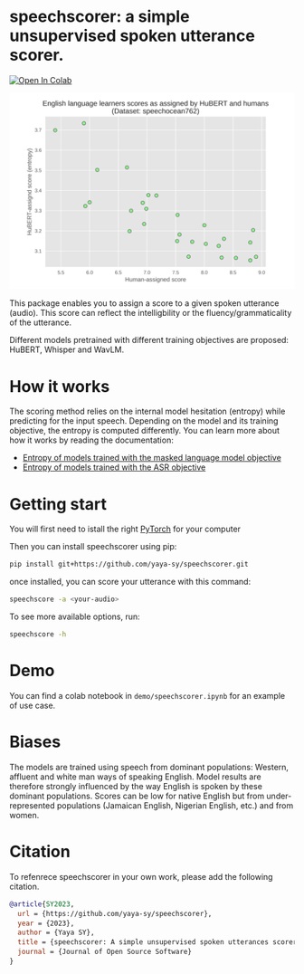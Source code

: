 # speechscorer: a simple unsupervised spoken utterance scorer.
[![Open In Colab](https://colab.research.google.com/assets/colab-badge.svg)](https://colab.research.google.com/github/yaya-sy/speechscorer/blob/main/demo/speechscorer.ipynb)

<p align="center">
    <img width="580" alt="speechocean correlations" src="plots/hubert-mlm-scorer.png">
</p>

This package enables you to assign a score to a given spoken utterance (audio). This score can reflect the intelligbility or the fluency/grammaticality of the utterance.

Different models pretrained with different training objectives are proposed: HuBERT, Whisper and WavLM.

# How it works
The scoring method relies on the internal model hesitation (entropy) while predicting for the input speech. Depending on the model and its training objective, the entropy is computed differently. You can learn more about how it works by reading the documentation:
- [Entropy of models trained with the masked language model objective](speechscorer/mlm/README.md)
- [Entropy of models trained with the ASR objective](speechscorer/clm/README.md)

# Getting start

You will first need to istall the right [PyTorch](https://pytorch.org/get-started/locally/) for your computer

Then you can install speechscorer using pip:
```bash
pip install git+https://github.com/yaya-sy/speechscorer.git
```

once installed, you can score your utterance with this command:

```bash
speechscore -a <your-audio>
```

To see more available options, run:
```bash
speechscore -h
```
# Demo

You can find a colab notebook in `demo/speechscorer.ipynb` for an example of use case.

# Biases
The models are trained using speech from dominant populations: Western, affluent and white man ways of speaking English. Model results are therefore strongly influenced by the way English is spoken by these dominant populations. Scores can be low for native English but from under-represented populations (Jamaican English, Nigerian English, etc.) and from women.

# Citation

To refenrece speechscorer in your own work, please add the following citation.

```bibtex
@article{SY2023,
  url = {https://github.com/yaya-sy/speechscorer},
  year = {2023},
  author = {Yaya SY},
  title = {speechscorer: A simple unsupervised spoken utterances scorer},
  journal = {Journal of Open Source Software}
}
